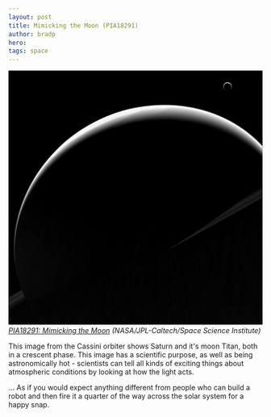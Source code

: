 ```yaml
---
layout: post
title: Mimicking the Moon (PIA18291)
author: bradp
hero:
tags: space
---
```


<img src="/blog/assets/2014-11/PIA18291_modest.jpg" alt="Image PIA18291" /> 
<em><a href="http://photojournal.jpl.nasa.gov/catalog/PIA18291" target="_blank">PIA18291: Mimicking the Moon</a> (NASA/JPL-Caltech/Space Science Institute)</em>

This image from the Cassini orbiter shows Saturn and it's moon Titan, both in a crescent phase. This image has a scientific purpose, as well as being astronomically hot - scientists can tell all kinds of exciting things about atmospheric conditions by looking at how the light acts.

... As if you would expect anything different from people who can build a robot and then fire it a quarter of the way across the solar system for a happy snap.